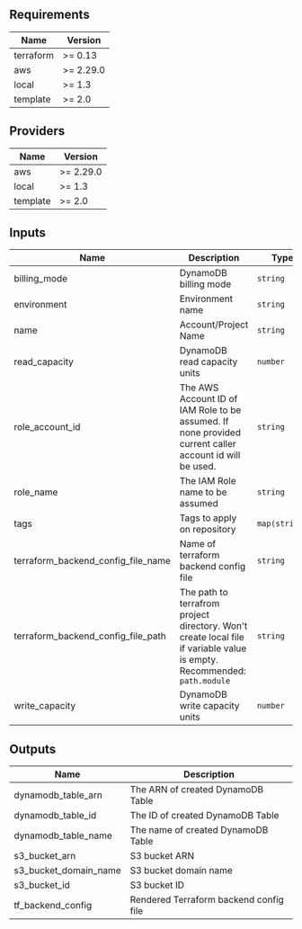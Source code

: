 <!-- markdownlint-disable -->
## Requirements

| Name | Version |
|------|---------|
| terraform | >= 0.13 |
| aws | >= 2.29.0 |
| local | >= 1.3 |
| template | >= 2.0 |

## Providers

| Name | Version |
|------|---------|
| aws | >= 2.29.0 |
| local | >= 1.3 |
| template | >= 2.0 |

## Inputs

| Name | Description | Type | Default | Required |
|------|-------------|------|---------|:--------:|
| billing\_mode | DynamoDB billing mode | `string` | `"PAY_PER_REQUEST"` | no |
| environment | Environment name | `string` | `""` | no |
| name | Account/Project Name | `string` | n/a | yes |
| read\_capacity | DynamoDB read capacity units | `number` | `1` | no |
| role\_account\_id | The AWS Account ID of IAM Role to be assumed. If none provided current caller account id will be used. | `string` | `""` | no |
| role\_name | The IAM Role name to be assumed | `string` | `"AdministratorAccess"` | no |
| tags | Tags to apply on repository | `map(string)` | `{}` | no |
| terraform\_backend\_config\_file\_name | Name of terraform backend config file | `string` | `"tfstate-backend.tf"` | no |
| terraform\_backend\_config\_file\_path | The path to terrafrom project directory. Won't create local file if variable value is empty. Recommended: `path.module` | `string` | `""` | no |
| write\_capacity | DynamoDB write capacity units | `number` | `1` | no |

## Outputs

| Name | Description |
|------|-------------|
| dynamodb\_table\_arn | The ARN of created DynamoDB Table |
| dynamodb\_table\_id | The ID of created DynamoDB Table |
| dynamodb\_table\_name | The name of created DynamoDB Table |
| s3\_bucket\_arn | S3 bucket ARN |
| s3\_bucket\_domain\_name | S3 bucket domain name |
| s3\_bucket\_id | S3 bucket ID |
| tf\_backend\_config | Rendered Terraform backend config file |

<!-- markdownlint-restore -->
